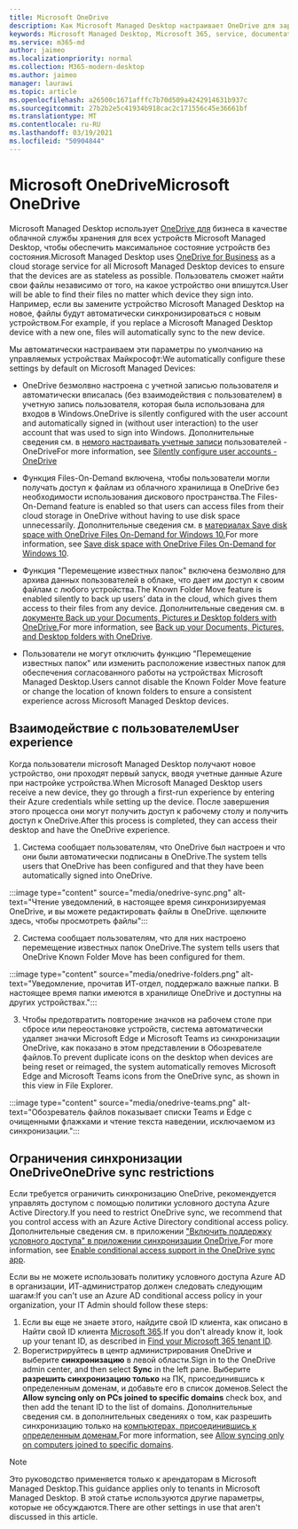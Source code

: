 ```yaml
---
title: Microsoft OneDrive
description: Как Microsoft Managed Desktop настраивает OneDrive для зарегистрированных устройств
keywords: Microsoft Managed Desktop, Microsoft 365, service, documentation, apps, line-of-business apps, LOB apps
ms.service: m365-md
author: jaimeo
ms.localizationpriority: normal
ms.collection: M365-modern-desktop
ms.author: jaimeo
manager: laurawi
ms.topic: article
ms.openlocfilehash: a26500c1671afffc7b70d509a4242914631b937c
ms.sourcegitcommit: 27b2b2e5c41934b918cac2c171556c45e36661bf
ms.translationtype: MT
ms.contentlocale: ru-RU
ms.lasthandoff: 03/19/2021
ms.locfileid: "50904844"
---
```

# <a name="microsoft-onedrive"></a><span data-ttu-id="7045f-104">Microsoft OneDrive</span><span class="sxs-lookup"><span data-stu-id="7045f-104">Microsoft OneDrive</span></span>

<span data-ttu-id="7045f-105">Microsoft Managed Desktop использует [OneDrive для](/onedrive/plan-onedrive-enterprise) бизнеса в качестве облачной службы хранения для всех устройств Microsoft Managed Desktop, чтобы обеспечить максимальное состояние устройств без состояния.</span><span class="sxs-lookup"><span data-stu-id="7045f-105">Microsoft Managed Desktop uses [OneDrive for Business](/onedrive/plan-onedrive-enterprise) as a cloud storage service for all Microsoft Managed Desktop devices to ensure that the devices are as stateless as possible.</span></span> <span data-ttu-id="7045f-106">Пользователь сможет найти свои файлы независимо от того, на какое устройство они впишутся.</span><span class="sxs-lookup"><span data-stu-id="7045f-106">User will be able to find their files no matter which device they sign into.</span></span> <span data-ttu-id="7045f-107">Например, если вы замените устройство Microsoft Managed Desktop на новое, файлы будут автоматически синхронизироваться с новым устройством.</span><span class="sxs-lookup"><span data-stu-id="7045f-107">For example, if you replace a Microsoft Managed Desktop device with a new one, files will automatically sync to the new device.</span></span>

<span data-ttu-id="7045f-108">Мы автоматически настраиваем эти параметры по умолчанию на управляемых устройствах Майкрософт:</span><span class="sxs-lookup"><span data-stu-id="7045f-108">We automatically configure these settings by default on Microsoft Managed Devices:</span></span>

- <span data-ttu-id="7045f-109">OneDrive безмолвно настроена с учетной записью пользователя и автоматически вписалась (без взаимодействия с пользователем) в учетную запись пользователя, которая была использована для входов в Windows.</span><span class="sxs-lookup"><span data-stu-id="7045f-109">OneDrive is silently configured with the user account and automatically signed in (without user interaction) to the user account that was used to sign into Windows.</span></span> <span data-ttu-id="7045f-110">Дополнительные сведения см. в [немого настраивать учетные записи](/onedrive/use-silent-account-configuration) пользователей - OneDrive</span><span class="sxs-lookup"><span data-stu-id="7045f-110">For more information, see [Silently configure user accounts - OneDrive](/onedrive/use-silent-account-configuration)</span></span>

- <span data-ttu-id="7045f-111">Функция Files-On-Demand включена, чтобы пользователи могли получать доступ к файлам из облачного хранилища в OneDrive без необходимости использования дискового пространства.</span><span class="sxs-lookup"><span data-stu-id="7045f-111">The Files-On-Demand feature is enabled so that users can access files from their cloud storage in OneDrive without having to use disk space unnecessarily.</span></span> <span data-ttu-id="7045f-112">Дополнительные сведения см. в [материалах Save disk space with OneDrive Files On-Demand for Windows 10.](https://support.microsoft.com/office/save-disk-space-with-onedrive-files-on-demand-for-windows-10-0e6860d3-d9f3-4971-b321-7092438fb38e)</span><span class="sxs-lookup"><span data-stu-id="7045f-112">For more information, see [Save disk space with OneDrive Files On-Demand for Windows 10](https://support.microsoft.com/office/save-disk-space-with-onedrive-files-on-demand-for-windows-10-0e6860d3-d9f3-4971-b321-7092438fb38e).</span></span>

- <span data-ttu-id="7045f-113">Функция "Перемещение известных папок" включена безмолвно для архива данных пользователей в облаке, что дает им доступ к своим файлам с любого устройства.</span><span class="sxs-lookup"><span data-stu-id="7045f-113">The Known Folder Move feature is enabled silently to back up users’ data in the cloud, which gives them access to their files from any device.</span></span> <span data-ttu-id="7045f-114">Дополнительные сведения см. в [документе Back up your Documents, Pictures и Desktop folders with OneDrive.](https://support.microsoft.com/office/back-up-your-documents-pictures-and-desktop-folders-with-onedrive-d61a7930-a6fb-4b95-b28a-6552e77c3057)</span><span class="sxs-lookup"><span data-stu-id="7045f-114">For more information, see [Back up your Documents, Pictures, and Desktop folders with OneDrive](https://support.microsoft.com/office/back-up-your-documents-pictures-and-desktop-folders-with-onedrive-d61a7930-a6fb-4b95-b28a-6552e77c3057).</span></span>

- <span data-ttu-id="7045f-115">Пользователи не могут отключить функцию "Перемещение известных папок" или изменить расположение известных папок для обеспечения согласованного работы на устройствах Microsoft Managed Desktop.</span><span class="sxs-lookup"><span data-stu-id="7045f-115">Users cannot disable the Known Folder Move feature or change the location of known folders to ensure a consistent experience across Microsoft Managed Desktop devices.</span></span>

## <a name="user-experience"></a><span data-ttu-id="7045f-116">Взаимодействие с пользователем</span><span class="sxs-lookup"><span data-stu-id="7045f-116">User experience</span></span>

<span data-ttu-id="7045f-117">Когда пользователи microsoft Managed Desktop получают новое устройство, они проходят первый запуск, вводя учетные данные Azure при настройке устройства.</span><span class="sxs-lookup"><span data-stu-id="7045f-117">When Microsoft Managed Desktop users receive a new device, they go through a first-run experience by entering their Azure credentials while setting up the device.</span></span> <span data-ttu-id="7045f-118">После завершения этого процесса они могут получить доступ к рабочему столу и получить доступ к OneDrive.</span><span class="sxs-lookup"><span data-stu-id="7045f-118">After this process is completed, they can access their desktop and have the OneDrive experience.</span></span>

1. <span data-ttu-id="7045f-119">Система сообщает пользователям, что OneDrive был настроен и что они были автоматически подписаны в OneDrive.</span><span class="sxs-lookup"><span data-stu-id="7045f-119">The system tells users that OneDrive has been configured and that they have been automatically signed into OneDrive.</span></span>

:::image type="content" source="media/onedrive-sync.png" alt-text="Чтение уведомлений, в настоящее время синхронизируемая OneDrive, и вы можете редактировать файлы в OneDrive. щелкните здесь, чтобы просмотреть файлы":::

2. <span data-ttu-id="7045f-121">Система сообщает пользователям, что для них настроено перемещение известных папок OneDrive.</span><span class="sxs-lookup"><span data-stu-id="7045f-121">The system tells users that OneDrive Known Folder Move has been configured for them.</span></span>

:::image type="content" source="media/onedrive-folders.png" alt-text="Уведомление, прочитав ИТ-отдел, поддержало важные папки. В настоящее время папки имеются в хранилище OneDrive и доступны на других устройствах.":::

3. <span data-ttu-id="7045f-123">Чтобы предотвратить повторение значков на рабочем столе при сбросе или переостановке устройств, система автоматически удаляет значки Microsoft Edge и Microsoft Teams из синхронизации OneDrive, как показано в этом представлении в Обозревателе файлов.</span><span class="sxs-lookup"><span data-stu-id="7045f-123">To prevent duplicate icons on the desktop when devices are being reset or reimaged, the system automatically removes Microsoft Edge and Microsoft Teams icons from the OneDrive sync, as shown in this view in File Explorer.</span></span>

:::image type="content" source="media/onedrive-teams.png" alt-text="Обозреватель файлов показывает списки Teams и Edge с очищенными флажками и чтение текста наведении, исключаемом из синхронизации.":::


## <a name="onedrive-sync-restrictions"></a><span data-ttu-id="7045f-125">Ограничения синхронизации OneDrive</span><span class="sxs-lookup"><span data-stu-id="7045f-125">OneDrive sync restrictions</span></span>

<span data-ttu-id="7045f-126">Если требуется ограничить синхронизацию OneDrive, рекомендуется управлять доступом с помощью политики условного доступа Azure Active Directory.</span><span class="sxs-lookup"><span data-stu-id="7045f-126">If you need to restrict OneDrive sync, we recommend that you control access with an Azure Active Directory conditional access policy.</span></span> <span data-ttu-id="7045f-127">Дополнительные сведения см. в приложении ["Включить поддержку условного доступа" в приложении синхронизации OneDrive.](/onedrive/enable-conditional-access)</span><span class="sxs-lookup"><span data-stu-id="7045f-127">For more information, see [Enable conditional access support in the OneDrive sync app](/onedrive/enable-conditional-access).</span></span>

<span data-ttu-id="7045f-128">Если вы не можете использовать политику условного доступа Azure AD в организации, ИТ-администратор должен следовать следующим шагам:</span><span class="sxs-lookup"><span data-stu-id="7045f-128">If you can't use an Azure AD conditional access policy in your organization, your IT Admin should follow these steps:</span></span>

1. <span data-ttu-id="7045f-129">Если вы еще не знаете этого, найдите свой ID клиента, как описано в Найти свой ID клиента [Microsoft 365](/onedrive/find-your-office-365-tenant-id).</span><span class="sxs-lookup"><span data-stu-id="7045f-129">If you don't already know it, look up your tenant ID, as described in [Find your Microsoft 365 tenant ID](/onedrive/find-your-office-365-tenant-id).</span></span>
2. <span data-ttu-id="7045f-130">Ворегистрируйтесь в центр администрирования OneDrive и выберите **синхронизацию** в левой области.</span><span class="sxs-lookup"><span data-stu-id="7045f-130">Sign in to the OneDrive admin center, and then select **Sync** in the left pane.</span></span> <span data-ttu-id="7045f-131">Выберите **разрешить синхронизацию только** на ПК, присоединившись к определенным доменам, и добавьте его в список доменов.</span><span class="sxs-lookup"><span data-stu-id="7045f-131">Select the **Allow syncing only on PCs joined to specific domains** check box, and then add the tenant ID to the list of domains.</span></span> <span data-ttu-id="7045f-132">Дополнительные сведения см. в дополнительных сведениях о том, как разрешить синхронизацию только на [компьютерах, присоединившись к определенным доменам.](/onedrive/allow-syncing-only-on-specific-domains)</span><span class="sxs-lookup"><span data-stu-id="7045f-132">For more information, see [Allow syncing only on computers joined to specific domains](/onedrive/allow-syncing-only-on-specific-domains).</span></span>

> [!NOTE]
> <span data-ttu-id="7045f-133">Это руководство применяется только к арендаторам в Microsoft Managed Desktop.</span><span class="sxs-lookup"><span data-stu-id="7045f-133">This guidance applies only to tenants in Microsoft Managed Desktop.</span></span> <span data-ttu-id="7045f-134">В этой статье используются другие параметры, которые не обсуждаются.</span><span class="sxs-lookup"><span data-stu-id="7045f-134">There are other settings in use that aren't discussed in this article.</span></span>